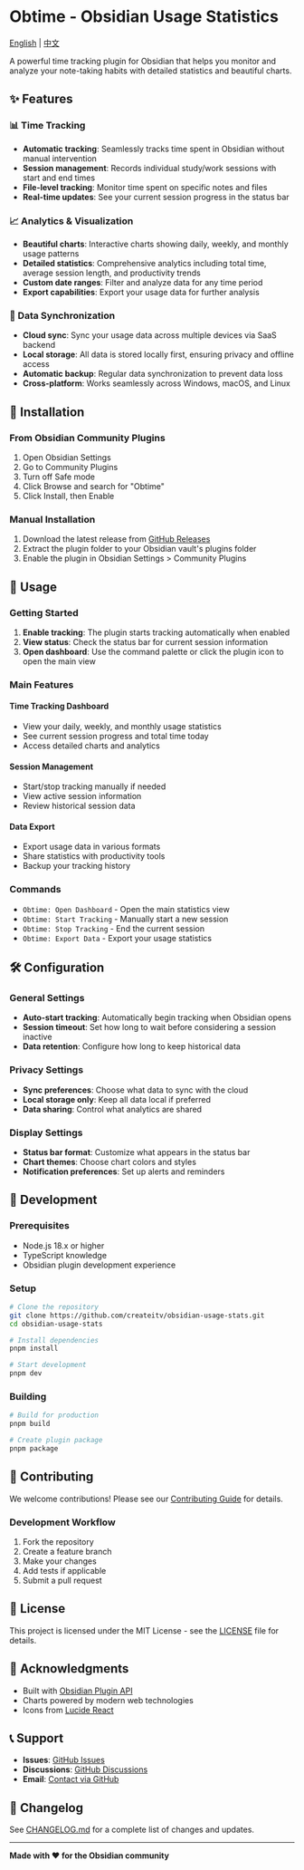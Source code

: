 # Obtime - Obsidian Usage Statistics

[English](README.md) | [中文](README_CN.md)

A powerful time tracking plugin for Obsidian that helps you monitor and analyze your note-taking habits with detailed statistics and beautiful charts.

## ✨ Features

### 📊 Time Tracking
- **Automatic tracking**: Seamlessly tracks time spent in Obsidian without manual intervention
- **Session management**: Records individual study/work sessions with start and end times
- **File-level tracking**: Monitor time spent on specific notes and files
- **Real-time updates**: See your current session progress in the status bar

### 📈 Analytics & Visualization
- **Beautiful charts**: Interactive charts showing daily, weekly, and monthly usage patterns
- **Detailed statistics**: Comprehensive analytics including total time, average session length, and productivity trends
- **Custom date ranges**: Filter and analyze data for any time period
- **Export capabilities**: Export your usage data for further analysis

### 🔄 Data Synchronization
- **Cloud sync**: Sync your usage data across multiple devices via SaaS backend
- **Local storage**: All data is stored locally first, ensuring privacy and offline access
- **Automatic backup**: Regular data synchronization to prevent data loss
- **Cross-platform**: Works seamlessly across Windows, macOS, and Linux

## 🚀 Installation

### From Obsidian Community Plugins
1. Open Obsidian Settings
2. Go to Community Plugins
3. Turn off Safe mode
4. Click Browse and search for "Obtime"
5. Click Install, then Enable

### Manual Installation
1. Download the latest release from [GitHub Releases](https://github.com/createitv/obsidian-usage-stats/releases)
2. Extract the plugin folder to your Obsidian vault's plugins folder
3. Enable the plugin in Obsidian Settings > Community Plugins

## 📖 Usage

### Getting Started
1. **Enable tracking**: The plugin starts tracking automatically when enabled
2. **View status**: Check the status bar for current session information
3. **Open dashboard**: Use the command palette or click the plugin icon to open the main view

### Main Features

#### Time Tracking Dashboard
- View your daily, weekly, and monthly usage statistics
- See current session progress and total time today
- Access detailed charts and analytics

#### Session Management
- Start/stop tracking manually if needed
- View active session information
- Review historical session data

#### Data Export
- Export usage data in various formats
- Share statistics with productivity tools
- Backup your tracking history

### Commands
- `Obtime: Open Dashboard` - Open the main statistics view
- `Obtime: Start Tracking` - Manually start a new session
- `Obtime: Stop Tracking` - End the current session
- `Obtime: Export Data` - Export your usage statistics

## 🛠️ Configuration

### General Settings
- **Auto-start tracking**: Automatically begin tracking when Obsidian opens
- **Session timeout**: Set how long to wait before considering a session inactive
- **Data retention**: Configure how long to keep historical data

### Privacy Settings
- **Sync preferences**: Choose what data to sync with the cloud
- **Local storage only**: Keep all data local if preferred
- **Data sharing**: Control what analytics are shared

### Display Settings
- **Status bar format**: Customize what appears in the status bar
- **Chart themes**: Choose chart colors and styles
- **Notification preferences**: Set up alerts and reminders

## 🔧 Development

### Prerequisites
- Node.js 18.x or higher
- TypeScript knowledge
- Obsidian plugin development experience

### Setup
```bash
# Clone the repository
git clone https://github.com/createitv/obsidian-usage-stats.git
cd obsidian-usage-stats

# Install dependencies
pnpm install

# Start development
pnpm dev
```

### Building
```bash
# Build for production
pnpm build

# Create plugin package
pnpm package
```

## 🤝 Contributing

We welcome contributions! Please see our [Contributing Guide](CONTRIBUTING.md) for details.

### Development Workflow
1. Fork the repository
2. Create a feature branch
3. Make your changes
4. Add tests if applicable
5. Submit a pull request

## 📄 License

This project is licensed under the MIT License - see the [LICENSE](LICENSE) file for details.

## 🙏 Acknowledgments

- Built with [Obsidian Plugin API](https://github.com/obsidianmd/obsidian-api)
- Charts powered by modern web technologies
- Icons from [Lucide React](https://lucide.dev/)

## 📞 Support

- **Issues**: [GitHub Issues](https://github.com/createitv/obsidian-usage-stats/issues)
- **Discussions**: [GitHub Discussions](https://github.com/createitv/obsidian-usage-stats/discussions)
- **Email**: [Contact via GitHub](https://github.com/createitv)

## 🔄 Changelog

See [CHANGELOG.md](CHANGELOG.md) for a complete list of changes and updates.

---

**Made with ❤️ for the Obsidian community**
